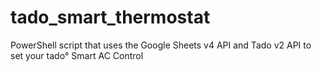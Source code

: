 # tado_smart_thermostat
PowerShell script that uses the Google Sheets v4 API and Tado v2 API to set your tado° Smart AC Control
